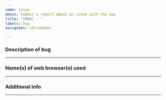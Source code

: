 ```yaml
---
name: Issue
about: Submit a report about an issue with the app
title: "[BUG] - "
labels: bug
assignees: chrismabon

---
```


### Description of bug ###


---

### Name(s) of web browser(s) used ###


---

### Additional info ###


---
